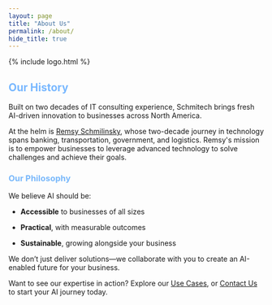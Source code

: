 ```yaml
---
layout: page
title: "About Us"
permalink: /about/
hide_title: true
---
```


{% include logo.html %}

## <span style="color: #79b8ff">Our History</span>

Built on two decades of IT consulting experience, Schmitech brings fresh AI-driven innovation to businesses across North America.

At the helm is <a href="https://www.linkedin.com/in/remsy" target="_blank" rel="noopener noreferrer">Remsy Schmilinsky</a>, whose two-decade journey in technology spans banking, transportation, government, and logistics. Remsy's mission is to empower businesses to leverage advanced technology to solve challenges and achieve their goals.

### <span style="color: #79b8fb">Our Philosophy</span>

We believe AI should be:

- **Accessible** to businesses of all sizes

- **Practical**, with measurable outcomes

- **Sustainable**, growing alongside your business

We don’t just deliver solutions—we collaborate with you to create an AI-enabled future for your business.

Want to see our expertise in action? Explore our [Use Cases](/use-cases), or [Contact Us](/contact) to start your AI journey today.